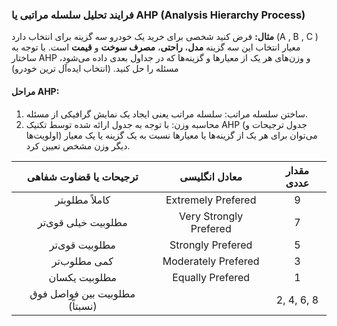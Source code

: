 ### فرایند تحلیل سلسله مراتبی یا AHP (Analysis Hierarchy Process)



**مثال:** فرض کنید شخصی برای خرید یک خودرو سه گزینه برای انتخاب دارد (A , B , C  ) معیار انتخاب این سه گزینه **مدل**، **راحتی**، **مصرف سوخت** و **قیمت** است. با توجه به ساختار AHP و وزن‌های هر یک از معیارها و گزینه‌ها که در جداول بعدی داده می‌شود، مسئله را حل کنید. (انتخاب ایده‌آل ترین خودرو)

#### مراحل AHP:
1. ساختن سلسله مراتب: سلسله مراتب یعنی ایجاد یک نمایش گرافیکی از مسئله.
2. محاسبه وزن: با توجه به جدول ارائه شده توسط تکنیک AHP (جدول ترجیحات و اولویت‌ها) می‌توان برای هر یک از گزینه‌ها یا معیارها نسبت به یک گزینه یا یک معیار دیگر وزن مشخص تعیین کرد.

|ترجیحات یا قضاوت شفاهی|معادل انگلیسی|مقدار عددی|
|:---:|:---:|:---:|
|کاملاً مطلوبتر|Extremely Prefered|9|
|مطلوبیت خیلی قوی‌تر|Very Strongly Prefered|7|
|مطلوبیت قوی‌تر|Strongly Prefered|5|
|کمی مطلوب‌تر|Moderately Prefered|3|
|مطلوبیت یکسان|Equally Prefered|1|
|مطلوبیت بین فواصل فوق (نسبتاً)||2, 4, 6, 8|